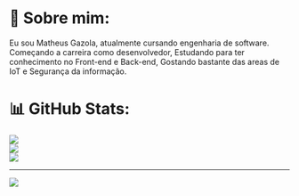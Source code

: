 # 💫 Sobre mim:
Eu sou Matheus Gazola, atualmente cursando engenharia de software. Começando a carreira como desenvolvedor, Estudando para ter conhecimento no Front-end e Back-end, Gostando bastante das areas de IoT e Segurança da informação.

# 📊 GitHub Stats:
![](https://github-readme-stats.vercel.app/api?username=MatheusAlmeida0&theme=dark&hide_border=true&include_all_commits=false&count_private=false)<br/>
![](https://github-readme-streak-stats.herokuapp.com/?user=MatheusAlmeida0&theme=dark&hide_border=true)<br/>
![](https://github-readme-stats.vercel.app/api/top-langs/?username=MatheusAlmeida0&theme=dark&hide_border=true&include_all_commits=false&count_private=false&layout=compact)

---
[![](https://visitcount.itsvg.in/api?id=MatheusAlmeida0&icon=0&color=1)](https://visitcount.itsvg.in)

<!-- Proudly created with GPRM ( https://gprm.itsvg.in ) -->
